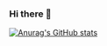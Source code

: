 ### Hi there 👋
[![Anurag's GitHub stats](https://github-readme-stats.vercel.app/api?username=clpz299)](https://github.com/anuraghazra/github-readme-stats)
<!--
**clpz299/clpz299** is a ✨ _special_ ✨ repository because its `README.md` (this file) appears on your GitHub profile.

Here are some ideas to get you started:

- 🔭 I’m currently working on ...
- 🌱 I’m currently learning ...
- 👯 I’m looking to collaborate on ...
- 🤔 I’m looking for help with ...
- 💬 Ask me about ...
- 📫 How to reach me: ...
- 😄 Pronouns: ...
- ⚡ Fun fact: ...
-->

